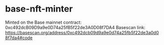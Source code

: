 # base-nft-minter
Minted on the Base mainnet
contract: 0xc492dcB09D9a9e0D74a25fB5f22de3A0D08f7DA4
Basescan link: https://basescan.org/address/0xc492dcb09d9a9e0d74a25fb5f22de3a0d08f7da4#code
